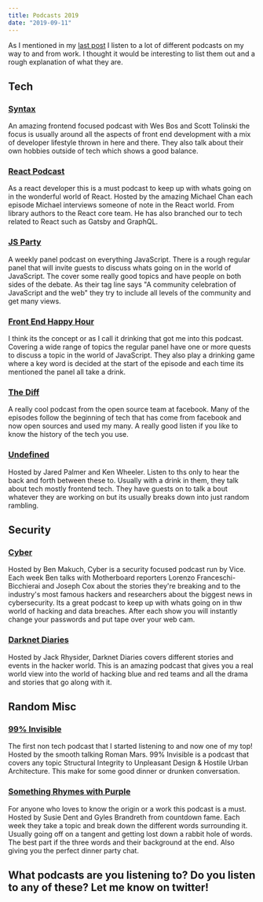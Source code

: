 ```yaml
---
title: Podcasts 2019
date: "2019-09-11"
---
```


As I mentioned in my [last post](https://www.thedyslexicdeveloper.com/A-day-in-the-life-of/) I listen to a lot of different 
podcasts on my way to and from work. I thought it would be interesting to list them out and a rough explanation of what they 
are. 

## Tech 

### [Syntax](https://syntax.fm/)

An amazing frontend focused podcast with Wes Bos and 
Scott Tolinski the focus is usually around all the aspects of front end development with a 
mix of developer lifestyle thrown in here and there. They also talk about their own hobbies outside of tech which shows a good balance.  

### [React Podcast](https://reactpodcast.simplecast.fm/)

As a react developer this is a must podcast to keep up with whats going on in the wonderful world of React. Hosted by the amazing 
Michael Chan each episode Michael interviews someone of note in the React world. From library 
authors to the React core team. He has also branched our to tech related to React such as Gatsby and GraphQL.  

### [JS Party](https://changelog.com/jsparty)

A weekly panel podcast on everything JavaScript. There is a rough regular panel that will invite guests to discuss whats going
 on in the world of JavaScript. The cover some really good topics and have people on both sides of the debate. As their tag 
 line says "A community celebration of JavaScript and the web" they try to include all levels of the community and get many views.  

### [Front End Happy Hour](https://frontendhappyhour.com/)

I think its the concept or as I call it drinking that got me into this podcast. Covering a wide range of topics the regular 
panel have one or more quests to discuss a topic in the world of JavaScript. They also play a drinking game where a key word 
is decided at the start of the episode and each time its mentioned the panel all take a drink.    

### [The Diff](https://thediffpodcast.com/)

A really cool podcast from the open source team at facebook. Many of the episodes follow the beginning of tech that has come
 from facebook and now open sources and used my many. A really good listen if you like to know the history of the tech you 
 use.  

### [Undefined](https://undefined.fm/)

Hosted by Jared Palmer and Ken Wheeler. Listen to ths only
 to hear the back and forth between these to. Usually with a drink in them, they talk about tech mostly frontend tech. They 
 have guests on to talk a bout whatever they are working on but its usually breaks down into just random rambling.  
 
## Security 

### [Cyber](https://podcasts.apple.com/us/podcast/cyber/id1441708044?mt=2)

Hosted by Ben Makuch, Cyber is a security focused podcast run by Vice. Each week Ben talks with Motherboard reporters 
Lorenzo Franceschi-Bicchierai and Joseph Cox about the stories they're breaking and to the industry's most famous hackers 
and researchers about the biggest news in cybersecurity. Its a great podcast to keep up with whats going on in thw world of 
hacking and data breaches. After each show you will instantly change your passwords and put tape over your web cam.   


### [Darknet Diaries](https://darknetdiaries.com/)

Hosted by Jack Rhysider, Darknet Diaries covers different stories and events in the hacker world. This is an amazing podcast 
that gives you a real world view into the world of hacking blue and red teams and all the drama and stories that go along 
with it.  

## Random Misc 

### [99% Invisible](https://99percentinvisible.org/)  

The first non tech podcast that I started listening to and now one of my top! Hosted by the smooth talking Roman Mars. 
99% Invisible is a podcast that covers any topic Structural Integrity to Unpleasant Design & Hostile Urban 
Architecture. This make for some good dinner or drunken conversation. 

### [Something Rhymes with Purple](https://play.acast.com/s/somethingrhymeswithpurple)     

For anyone who loves to know the origin or a work this podcast is a must. Hosted by Susie Dent and Gyles Brandreth from 
countdown fame. Each week they take a topic and break down the different words surrounding it. Usually going off on a 
tangent and getting lost down a rabbit hole of words. The best part if the three words and their background at the end. Also
 giving you the perfect dinner party chat.
 
 ## What podcasts are you listening to? Do you listen to any of these? Let me know on twitter!   




